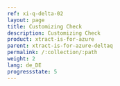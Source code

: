 ```yaml
---
ref: xi-q-delta-02
layout: page
title: Customizing Check
description: Customizing Check
product: xtract-is-for-azure
parent: xtract-is-for-azure-deltaq
permalink: /:collection/:path
weight: 2
lang: de_DE
progressstate: 5
---
```

